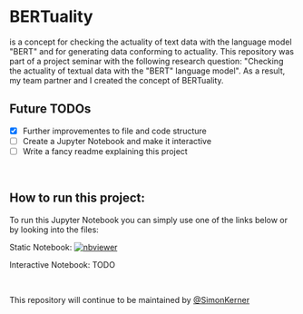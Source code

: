 # BERTuality

is a concept for checking the actuality of text data with the language model "BERT" and for generating data conforming to actuality. This repository was part of a project seminar with the following research question: "Checking the actuality of textual data with the "BERT" language model". As a result, my team partner and I created the concept of BERTuality. 


## Future TODOs

- [x] Further improvementes to file and code structure
- [ ] Create a Jupyter Notebook and make it interactive
- [ ] Write a fancy readme explaining this project

<br>

## How to run this project:

<p>
  To run this Jupyter Notebook you can simply use one of the links below or by looking into the files: 
</p>

Static Notebook: [![nbviewer](https://raw.githubusercontent.com/jupyter/design/master/logos/Badges/nbviewer_badge.svg)](https://nbviewer.org/github/SimonKerner/bertuality/blob/main/TODO_Notebook.ipynb)

Interactive Notebook: TODO

<br>

This repository will continue to be maintained by [@SimonKerner](https://github.com/SimonKerner)
